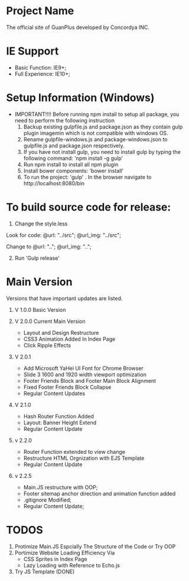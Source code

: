 # Project Name
The official site of GuanPlus developed by Concordya INC.

# IE Support
* Basic Function: IE9+;
* Full Experience: IE10+;

# Setup Information (Windows)
* IMPORTANT!!!! Before running npm install to setup all package, you need to perform the following instruction
	1.	Backup existing gulpfile.js and package.json as they contain gulp plugin imagemin which is not compatible with windows OS.
	2. Rename gulpfile-windows.js and package-windows.json to gulpfile.js and package.json respectively.
	3. If you have not install gulp, you need to install gulp by typing the following command:
		'npm install -g gulp'
	4. Run npm install to install all npm plugin
	5. Install bower components: 'bower install'
	6. To run the project: 'gulp' . In the browser navigate to http://localhost:8080/bin

# To build source code for release:
1. Change the style.less

Look for code:
@url: "../src";
@url_img: "../src";

Change to
@url: "..";
@url_img: "..";

2. Run 'Gulp release'


# Main Version
Versions that have important updates are listed.

1. V 1.0.0 Basic Version
2. V 2.0.0 Current Main Version
	* Layout and Design Restructure
	* CSS3 Animation Added In Index Page
	* Click Ripple Effects
3. V 2.0.1
	* Add Microsoft YaHei UI Font for Chrome Browser
	* Slide 3 1600 and 1920 width viewport optimization
	* Footer Friends Block and Footer Main Block Alignment
	* Fixed Footer Friends Block Collapse
	* Regular Content Updates
4. V 2.1.0
	* Hash Router Function Added
	* Layout: Banner Height Extend
	* Regular Content Update

5. v 2.2.0
	* Router Function extended to view change
	* Restructure HTML Orgnization with EJS Template
	* Regular Content Update
6. v 2.2.5
	* Main.JS restructure with OOP;
	* Footer sitemap anchor direction and animation function added
	* .gitignore Modified;
	* Regular Content Update;

# TODOS
1. Protimize Main.JS Espcially The Structure of the Code or Try OOP
2. Portimize Website Loading Efficiency Via
	* CSS Sprites in Index Page
	* Lazy Loading with Reference to Echo.js
3. Try JS Template (DONE)
